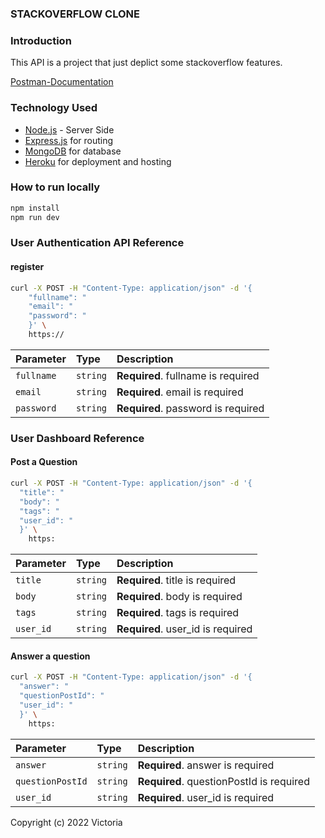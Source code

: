 ### STACKOVERFLOW CLONE

### Introduction

This API is a project that just deplict some stackoverflow features.

[Postman-Documentation](https://documenter.getpostman.com/view/15379432/2s8479ywFp)

### Technology Used

- [Node.js](https://nodejs.org/) - Server Side
- [Express.js](https://expressjs.com/) for routing
- [MongoDB](https://www.cloud.mongodb.com/) for database
- [Heroku](https://www.heroku.com/) for deployment and hosting


### How to run locally

```bash
npm install
npm run dev
```

### User Authentication API Reference

#### register

```bash
curl -X POST -H "Content-Type: application/json" -d '{
    "fullname": "
    "email": "
    "password": "
    }' \
    https://
```

| Parameter  | Type     | Description                        |
| :--------- | :------- | :--------------------------------- |
| `fullname`     | `string` | **Required**. fullname is required     |
| `email`    | `string` | **Required**. email is required    |
| `password` | `string` | **Required**. password is required |

### User Dashboard Reference

#### Post a Question

```bash
curl -X POST -H "Content-Type: application/json" -d '{
  "title": "
  "body": "
  "tags": "
  "user_id": "
  }' \
    https:
```

| Parameter | Type     | Description                       |
| :-------- | :------- | :-------------------------------- |
| `title`    | `string` | **Required**. title is required    |
| `body`  | `string` | **Required**. body is required  |
| `tags` | `string` | **Required**. tags is required |
| `user_id` | `string` | **Required**. user_id is required |

#### Answer a question

```bash
curl -X POST -H "Content-Type: application/json" -d '{
  "answer": "
  "questionPostId": "
  "user_id": "
  }' \
    https:
```

| Parameter | Type     | Description                       |
| :-------- | :------- | :-------------------------------- |
| `answer`    | `string` | **Required**. answer is required    |
| `questionPostId` | `string` | **Required**. questionPostId is required |
| `user_id` | `string` | **Required**. user_id is required |

Copyright (c) 2022 Victoria
